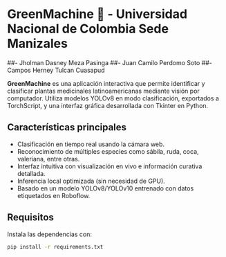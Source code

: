 # GreenMachine 🌿 - Universidad Nacional de Colombia Sede Manizales

##- Jholman Dasney Meza Pasinga
##- Juan Camilo Perdomo Soto
##- Campos Herney Tulcan Cuasapud

**GreenMachine** es una aplicación interactiva que permite identificar y clasificar plantas medicinales latinoamericanas mediante visión por computador. Utiliza modelos YOLOv8 en modo clasificación, exportados a TorchScript, y una interfaz gráfica desarrollada con Tkinter en Python.

## Características principales

- Clasificación en tiempo real usando la cámara web.
- Reconocimiento de múltiples especies como sábila, ruda, coca, valeriana, entre otras.
- Interfaz intuitiva con visualización en vivo e información curativa detallada.
- Inferencia local optimizada (sin necesidad de GPU).
- Basado en un modelo YOLOv8/YOLOv10 entrenado con datos etiquetados en Roboflow.

## Requisitos

Instala las dependencias con:

```bash
pip install -r requirements.txt
